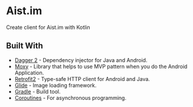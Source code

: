 # Aist.im
Create client for Aist.im with Kotlin

## Built With

* [Dagger 2](https://github.com/google/dagger) - Dependency injector for Java and Android.
* [Moxy](https://github.com/Arello-Mobile/Moxy) - Library that helps to use MVP pattern when you do the Android Application.
* [Retrofit2](https://github.com/square/retrofit) - Type-safe HTTP client for Android and Java.
* [Glide](https://github.com/bumptech/glide) - Image loading framework.
* [Gradle](https://github.com/gradle/gradle) - Build tool.
* [Coroutines](https://github.com/Kotlin/kotlinx.coroutines) - For asynchronous programming.
